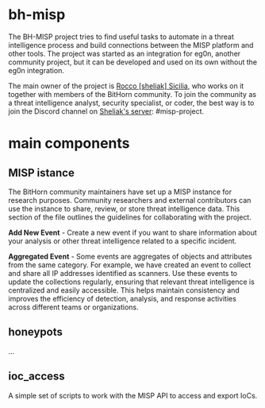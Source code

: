 # bh-misp
The BH-MISP project tries to find useful tasks to automate in a threat intelligence process and build connections between the MISP platform and other tools. The project was started as an integration for eg0n, another community project, but it can be developed and used on its own without the eg0n integration.

The main owner of the project is [Rocco \[sheliak\] Sicilia](https://roccosicilia.com), who works on it together with members of the BitHorn community. To join the community as a threat intelligence analyst, security specialist, or coder, the best way is to join the Discord channel on [Sheliak's server](https://discord.gg/Ys5AAbsyyH): \#misp-project.

# main components

## MISP istance
The BitHorn community maintainers have set up a MISP instance for research purposes. Community researchers and external contributors can use the instance to share, review, or store threat intelligence data. This section of the file outlines the guidelines for collaborating with the project.

**Add New Event** - Create a new event if you want to share information about your analysis or other threat intelligence related to a specific incident.

**Aggregated Event** - Some events are aggregates of objects and attributes from the same category. For example, we have created an event to collect and share all IP addresses identified as scanners.
Use these events to update the collections regularly, ensuring that relevant threat intelligence is centralized and easily accessible. This helps maintain consistency and improves the efficiency of detection, analysis, and response activities across different teams or organizations.

## honeypots
...

## ioc_access
A simple set of scripts to work with the MISP API to access and export IoCs.